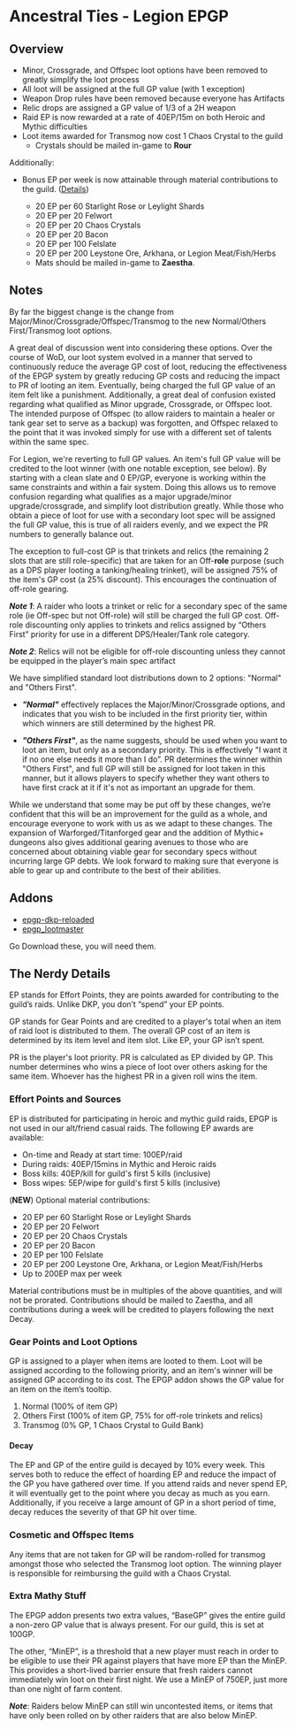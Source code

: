 # Ancestral Ties - Legion EPGP

## Overview

* Minor, Crossgrade, and Offspec loot options have been removed to greatly simplify the loot process
* All loot will be assigned at the full GP value (with 1 exception)
* Weapon Drop rules have been removed because everyone has Artifacts
* Relic drops are assigned a GP value of 1/3 of a 2H weapon
* Raid EP is now rewarded at a rate of 40EP/15m on both Heroic and Mythic difficulties
* Loot items awarded for Transmog now cost 1 Chaos Crystal to the guild
	* Crystals should be mailed in-game to **Rour**

Additionally:

* Bonus EP per week is now attainable through material contributions to the guild. ([Details](#contribs))

	* 20 EP per 60 Starlight Rose or Leylight Shards	* 20 EP per 20 Felwort	* 20 EP per 20 Chaos Crystals
	* 20 EP per 20 Bacon	* 20 EP per 100 Felslate	* 20 EP per 200 Leystone Ore, Arkhana, or Legion Meat/Fish/Herbs
	* Mats should be mailed in-game to **Zaestha**.

## Notes

By far the biggest change is the change from Major/Minor/Crossgrade/Offspec/Transmog to the new Normal/Others First/Transmog loot options. 

A great deal of discussion went into considering these options. Over the course of WoD, our loot system evolved in a manner that served to continuously reduce the average GP cost of loot, reducing the effectiveness of the EPGP system by greatly reducing GP costs and reducing the impact to PR of looting an item. Eventually, being charged the full GP value of an item felt like a punishment. Additionally, a great deal of confusion existed regarding what qualified as Minor upgrade, Crossgrade, or Offspec loot. The intended purpose of Offspec (to allow raiders to maintain a healer or tank gear set to serve as a backup) was forgotten, and Offspec relaxed to the point that it was invoked simply for use with a different set of talents within the same spec. 

For Legion, we're reverting to full GP values. An item's full GP value will be credited to the loot winner (with one notable exception, see below). By starting with a clean slate and 0 EP/GP, everyone is working within the same constraints and within a fair system. Doing this allows us to remove confusion regarding what qualifies as a major upgrade/minor upgrade/crossgrade, and simplify loot distribution greatly. While those who obtain a piece of loot for use with a secondary loot spec will be assigned the full GP value, this is true of all raiders evenly, and we expect the PR numbers to generally balance out.

The exception to full-cost GP is that trinkets and relics (the remaining 2 slots that are still role-specific) that are taken for an Off-__role__ purpose (such as a DPS player looting a tanking/healing trinket), will be assigned 75% of the item's GP cost (a 25% discount). This encourages the continuation of off-role gearing.

***Note 1***: A raider who loots a trinket or relic for a secondary spec of the same role (ie Off-spec but not Off-role) will still be charged the full GP cost. Off-role discounting only applies to trinkets and relics assigned by “Others First” priority for use in a different DPS/Healer/Tank role category. 

***Note 2***: Relics will not be eligible for off-role discounting unless they cannot be equipped in the player’s main spec artifact

We have simplified standard loot distributions down to 2 options: "Normal" and "Others First". 

* ***"Normal"*** effectively replaces the Major/Minor/Crossgrade options, and indicates that you wish to be included in the first priority tier, within which winners are still determined by the highest PR. 

* ***"Others First"***, as the name suggests, should be used when you want to loot an item, but only as a secondary priority. This is effectively "I want it if no one else needs it more than I do”. PR determines the winner within "Others First", and full GP will still be assigned for loot taken in this manner, but it allows players to specify whether they want others to have first crack at it if it's not as important an upgrade for them. 

While we understand that some may be put off by these changes, we’re confident that this will be an improvement for the guild as a whole, and encourage everyone to work with us as we adapt to these changes. The expansion of Warforged/Titanforged gear and the addition of Mythic+ dungeons also gives additional gearing avenues to those who are concerned about obtaining viable gear for secondary specs without incurring large GP debts. We look forward to making sure that everyone is able to gear up and contribute to the best of their abilities.

## Addons

* [epgp-dkp-reloaded](https://mods.curse.com/addons/wow/epgp-dkp-reloaded)
* [epgp_lootmaster](https://mods.curse.com/addons/wow/epgp_lootmaster)
 
Go Download these, you will need them. 

## The Nerdy Details
EP stands for Effort Points, they are points awarded for contributing to the guild’s raids. Unlike DKP, you don’t “spend” your EP points.
 
GP stands for Gear Points and are credited to a player's total when an item of raid loot is distributed to them. The overall GP cost of an item is determined by its item level and item slot. Like EP, your GP isn’t spent.
 
PR is the player's loot priority. PR is calculated as EP divided by GP. This number determines who wins a piece of loot over others asking for the same item. Whoever has the highest PR in a given roll wins the item. 

### Effort Points and Sources
EP is distributed for participating in heroic and mythic guild raids, EPGP is not used in our alt/friend casual raids. The following EP awards are available:
 
* On-time and Ready at start time: 100EP/raid
* During raids: 40EP/15mins in Mythic and Heroic raids
* Boss kills: 40EP/kill for guild's first 5 kills (inclusive)
* Boss wipes: 5EP/wipe for guild's first 5 kills (inclusive)

<a name="contribs"></a>(__NEW__) Optional material contributions: 

* 20 EP per 60 Starlight Rose or Leylight Shards* 20 EP per 20 Felwort* 20 EP per 20 Chaos Crystals
* 20 EP per 20 Bacon* 20 EP per 100 Felslate* 20 EP per 200 Leystone Ore, Arkhana, or Legion Meat/Fish/Herbs
* Up to 200EP max per week

Material contributions must be in multiples of the above quantities, and will not be prorated. Contributions should be mailed to Zaestha, and all contributions during a week will be credited to players following the next Decay.

### Gear Points and Loot Options
GP is assigned to a player when items are looted to them. Loot will be assigned according to the following priority, and an item's winner will be assigned GP according to its cost. The EPGP addon shows the GP value for an item on the item’s tooltip.
 
1. Normal (100% of item GP)
2. Others First (100% of item GP, 75% for off-role trinkets and relics)
3. Transmog (0% GP, 1 Chaos Crystal to Guild Bank)

#### Decay
The EP and GP of the entire guild is decayed by 10% every week. This serves both to reduce the effect of hoarding EP and reduce the impact of the GP you have gathered over time. If you attend raids and never spend EP, it will eventually get to the point where you decay as much as you earn. Additionally, if you receive a large amount of GP in a short period of time, decay reduces the severity of that GP hit over time.

### Cosmetic and Offspec Items
Any items that are not taken for GP will be random-rolled for transmog amongst those who selected the Transmog loot option. The winning player is responsible for reimbursing the guild with a Chaos Crystal.
 
### Extra Mathy Stuff
The EPGP addon presents two extra values, “BaseGP” gives the entire guild a non-zero GP value that is always present. For our guild, this is set at 100GP.
 
The other, “MinEP”, is a threshold that a new player must reach in order to be eligible to use their PR against players that have more EP than the MinEP. This provides a short-lived barrier ensure that fresh raiders cannot immediately win loot on their first night. We use a MinEP of 750EP, just more than one night of farm content.
 
***Note***: Raiders below MinEP can still win uncontested items, or items that have only been rolled on by other raiders that are also below MinEP.